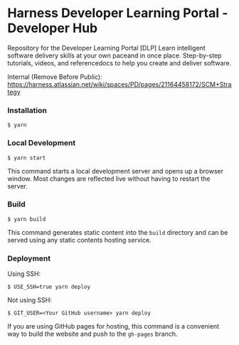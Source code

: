 # Harness Developer Learning Portal - Developer Hub

Repository for the Developer Learning Portal [DLP]
Learn intelligent software delivery skills at your own paceand in once place. Step-by-step tutorials, videos, and referencedocs to help you create and deliver software.

Internal (Remove Before Public): https://harness.atlassian.net/wiki/spaces/PD/pages/21164458172/SCM+Strategy

### Installation

```
$ yarn
```

### Local Development

```
$ yarn start
```

This command starts a local development server and opens up a browser window. Most changes are reflected live without having to restart the server.

### Build

```
$ yarn build
```

This command generates static content into the `build` directory and can be served using any static contents hosting service.

### Deployment

Using SSH:

```
$ USE_SSH=true yarn deploy
```

Not using SSH:

```
$ GIT_USER=<Your GitHub username> yarn deploy
```

If you are using GitHub pages for hosting, this command is a convenient way to build the website and push to the `gh-pages` branch.
